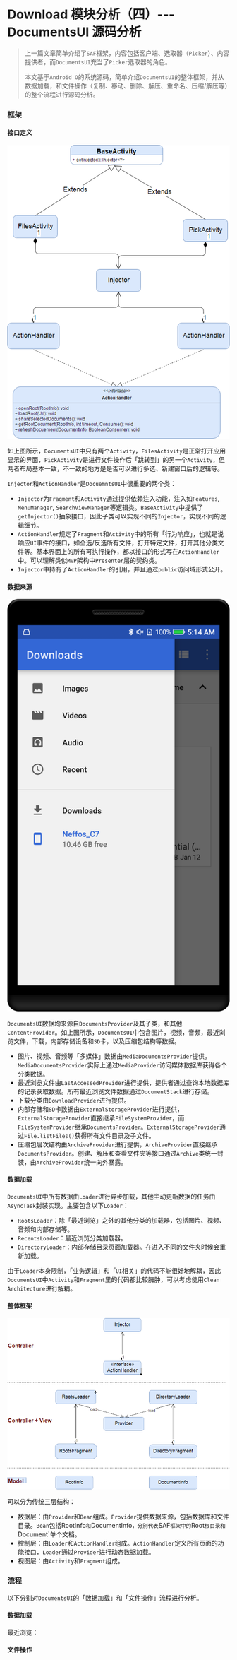 # Download 模块分析（四）--- DocumentsUI 源码分析

> 上一篇文章简单介绍了`SAF`框架，内容包括客户端、选取器（`Picker`）、内容提供者，而`DocumentsUI`充当了`Picker`选取器的角色。
>
> 本文基于`Android O`的系统源码，简单介绍`DocumentsUI`的整体框架，并从数据加载，和文件操作（复制、移动、删除、解压、重命名、压缩/解压等）的整个流程进行源码分析。

### 框架

#### 接口定义

![Alt text](./img/sturcture.png)

如上图所示，`DocumentsUI`中只有两个`Activity`，`FilesActivity`是正常打开应用显示的界面，`PickActivity`是进行文件操作后「跳转到」的另一个`Activity`，但两者布局基本一致，不一致的地方是是否可以进行多选、新建窗口后的逻辑等。

`Injector`和`ActionHandler`是`DocuemntsUI`中很重要的两个类：
- `Injector`为`Fragment`和`Activity`通过提供依赖注入功能，注入如`Features`, `MenuManager`, `SearchViewManager`等逻辑类。`BaseActivity`中提供了`getInjector()`抽象接口，因此子类可以实现不同的`Injector`，实现不同的逻辑细节。
- `ActionHandler`规定了`Fragment`和`Activity`中的所有「行为响应」，也就是说响应`UI`事件的接口，如全选/反选所有文件，打开特定文件，打开其他分类文件等。基本界面上的所有可执行操作，都以接口的形式写在`ActionHandler`中。可以理解类似`MVP`架构中`Presenter`层的契约类。
- `Injector`中持有了`ActionHandler`的引用，并且通过`public`访问域形式公开。

#### 数据来源

![Alt text](./img/device.png)

`DocumentsUI`数据均来源自`DocumentsProvider`及其子类，和其他`ContentProvider`。如上图所示，`DocumentsUI`中包含图片，视频，音频，最近浏览文件，下载，内部存储设备和`SD`卡，以及压缩包结构等数据。
* 图片、视频、音频等「多媒体」数据由`MediaDocumentsProvider`提供。`MediaDocumentsProvider`实际上通过`MediaProvider`访问媒体数据库获得各个分类数据。
* 最近浏览文件由`LastAccessedProvider`进行提供，提供者通过查询本地数据库的记录获取数据。所有最近浏览文件数据通过`DocumentStack`进行存储。
* 下载分类由`DownloadProvider`进行提供。
* 内部存储和`SD`卡数据由`ExternalStorageProvider`进行提供，`ExternalStorageProvider`直接继承`FileSystemProvider`，而`FileSystemProvider`继承`DocumentsProvider`。`ExternalStorageProvider`通过`File.listFiles()`获得所有文件目录及子文件。
* 压缩包层次结构由`ArchiveProvider`进行提供，`ArchiveProvider`直接继承`DocumentsProvider`。创建、解压和查看文件夹等接口通过`Archive`类统一封装，由`ArchiveProvider`统一向外暴露。


#### 数据加载
`DocumentsUI`中所有数据由`Loader`进行异步加载，其他主动更新数据的任务由`AsyncTask`封装实现。主要包含以下`Loader`：
- `RootsLoader`：除「最近浏览」之外的其他分类的加载器，包括图片、视频、音频和内部存储等。
- `RecentsLoader`：最近浏览分类加载器。
- `DirectoryLoader`：内部存储目录页面加载器。在进入不同的文件夹时候会重新加载。

由于`Loader`本身限制，「业务逻辑」和「`UI`相关」的代码不能很好地解耦，因此`DocumentsUI`中`Activity`和`Fragment`里的代码都比较臃肿，可以考虑使用`Clean Architecture`进行解耦。

#### 整体框架

![Alt text](./img/arc.png)

可以分为传统三层结构：
- 数据层：由`Provider`和`Bean`组成。`Provider`提供数据来源，包括数据库和文件目录。`Bean`包括RootInfo`和`DocumentInfo`，分别代表`SAF`框架中的`Root`根目录和`Document`单个文档。
- 控制层：由`Loader`和`ActionHandler`组成。`ActionHandler`定义所有页面的功能接口，`Loader`通过`Provider`进行动态数据加载。
- 视图层：由`Activity`和`Fragment`组成。

### 流程

以下分别对`DocumentsUI`的「数据加载」和「文件操作」流程进行分析。

#### 数据加载

最近浏览：




#### 文件操作
